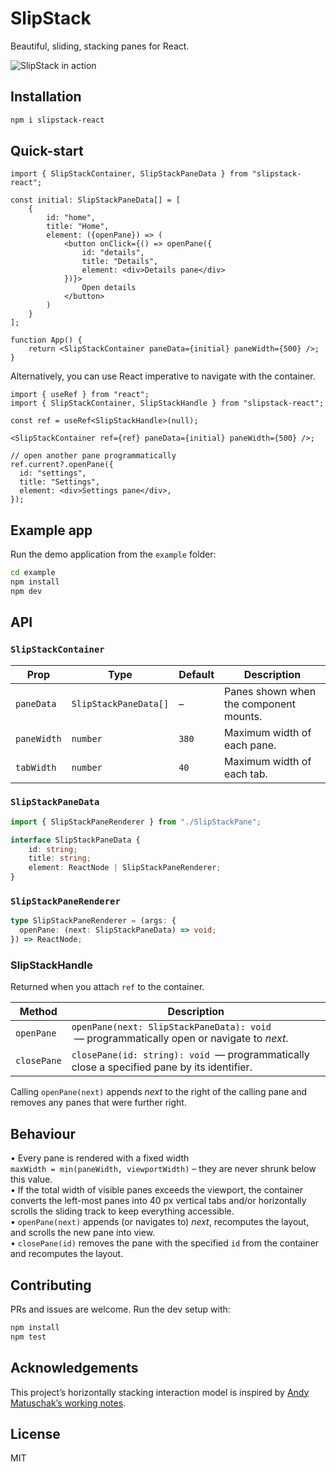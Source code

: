 # SlipStack
Beautiful, sliding, stacking panes for React.

![SlipStack in action](slipstack-react.gif)

## Installation
```bash
npm i slipstack-react
```

## Quick-start

```tsx
import { SlipStackContainer, SlipStackPaneData } from "slipstack-react";

const initial: SlipStackPaneData[] = [
    {
        id: "home",
        title: "Home",
        element: ({openPane}) => (
            <button onClick={() => openPane({
                id: "details",
                title: "Details",
                element: <div>Details pane</div>
            })}>
                Open details
            </button>
        )
    }
];

function App() {
    return <SlipStackContainer paneData={initial} paneWidth={500} />;
}
```

Alternatively, you can use React imperative to navigate with the container.

```tsx
import { useRef } from "react";
import { SlipStackContainer, SlipStackHandle } from "slipstack-react";

const ref = useRef<SlipStackHandle>(null);

<SlipStackContainer ref={ref} paneData={initial} paneWidth={500} />;

// open another pane programmatically
ref.current?.openPane({
  id: "settings",
  title: "Settings",
  element: <div>Settings pane</div>,
});
```

## Example app
Run the demo application from the `example` folder:

```bash
cd example
npm install
npm dev
```

## API
### `SlipStackContainer`

| Prop        | Type                  | Default | Description                            |
|-------------|-----------------------|---------|----------------------------------------|
| `paneData`  | `SlipStackPaneData[]` | –       | Panes shown when the component mounts. |
| `paneWidth` | `number`              | `380`   | Maximum width of each pane.            |
| `tabWidth`  | `number`              | `40`    | Maximum width of each tab.             |

### `SlipStackPaneData`

```ts
import { SlipStackPaneRenderer } from "./SlipStackPane";

interface SlipStackPaneData {
    id: string;
    title: string;
    element: ReactNode | SlipStackPaneRenderer;
}
```

### `SlipStackPaneRenderer`
```ts
type SlipStackPaneRenderer = (args: {
  openPane: (next: SlipStackPaneData) => void;
}) => ReactNode;
```

### SlipStackHandle
Returned when you attach `ref` to the container.

| Method     | Description                                       |
|------------|---------------------------------------------------|
| `openPane` | `openPane(next: SlipStackPaneData): void` &nbsp;—&nbsp;programmatically open or navigate to *next*. |
| `closePane` | `closePane(id: string): void` &nbsp;—&nbsp;programmatically close a specified pane by its identifier. |

Calling `openPane(next)` appends *next* to the right of the calling pane and removes any panes that were further right.

## Behaviour

• Every pane is rendered with a fixed width  
  `maxWidth = min(paneWidth, viewportWidth)` – they are never shrunk below this value.  
• If the total width of visible panes exceeds the viewport, the container
  converts the left-most panes into 40 px vertical tabs and/or horizontally
  scrolls the sliding track to keep everything accessible.  
• `openPane(next)` appends (or navigates to) *next*, recomputes the layout, and scrolls the new pane into view.  
• `closePane(id)` removes the pane with the specified `id` from the container and recomputes the layout.

## Contributing
PRs and issues are welcome. Run the dev setup with:

```bash
npm install
npm test
```

## Acknowledgements

This project’s horizontally stacking interaction model is inspired by
[Andy Matuschak’s working notes](https://notes.andymatuschak.org).

## License
MIT
